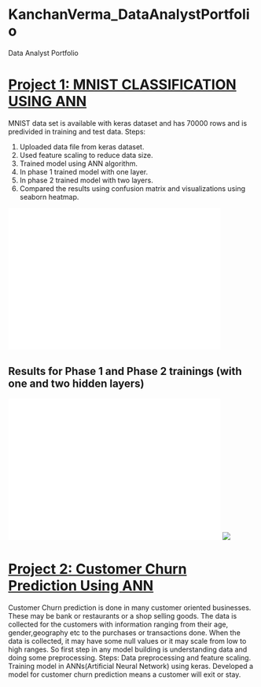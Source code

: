 # KanchanVerma_DataAnalystPortfolio
Data Analyst Portfolio

# [Project 1: MNIST CLASSIFICATION USING ANN](https://github.com/KanchanVermaD/KanchanVerma_DataAnalystPortfolio/tree/MNIST)
MNIST data set is available with keras dataset and has 70000 rows and is predivided in training and test data.
Steps:
1. Uploaded data file from keras dataset.
2. Used feature scaling to reduce data size.
3. Trained model using ANN algorithm.
4. In phase 1 trained model with one layer.
5. In phase 2 trained model with two layers.
6. Compared the results using confusion matrix and visualizations using seaborn heatmap.

![](https://github.com/KanchanVermaD/KanchanVerma_DataAnalystPortfolio/blob/main/images/Raw%20Image-customer%20Churn.png)

## Results for Phase 1 and Phase 2 trainings (with one and two hidden layers)
![](https://github.com/KanchanVermaD/KanchanVerma_DataAnalystPortfolio/blob/main/images/Phase1%20Customer%20Churn.png)
![](https://github.com/KanchanVermaD/KanchanVerma_DataAnalystPortfolio/blob/main/images/MNIST%20Seaborn%20Heatmap.jpg")


# [Project 2: Customer Churn Prediction Using ANN](https://github.com/KanchanVermaD/KanchanVerma_DataAnalystPortfolio/tree/Customer-Churn-Predictions)

Customer Churn prediction is done in many customer oriented businesses. These may be bank or restaurants or a shop selling goods. The data is collected for the customers with information ranging from their age, gender,geography etc to the purchases or transactions done.
When the data is collected, it may have some null values or it may scale from low to high ranges.
So first step in any model building is understanding data and doing some preprocessing.
Steps:
Data preprocessing and feature scaling.
Training model in ANNs(Artificial Neural Network) using keras.
Developed a model for customer churn prediction means a customer will exit or stay.





